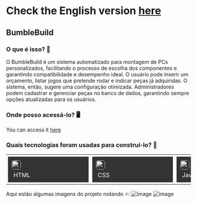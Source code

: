 # Check the English version <a href="README.md">here</a>

## BumbleBuild
    
### O que é isso? 🤔 
O BumbleBuild é um sistema automatizado para montagem de PCs personalizados, facilitando o processo de escolha dos componentes e garantindo compatibilidade e desempenho ideal. O usuário pode inserir um orçamento, listar jogos que pretende rodar e indicar peças já adquiridas. O sistema, então, sugere uma configuração otimizada. Administradores podem cadastrar e gerenciar peças no banco de dados, garantindo sempre opções atualizadas para os usuários.
    
### Onde posso acessá-lo? 🖥
You can access it <a href="https://www.bumblebuild.com.br/">here</a>
    
### Quais tecnologias foram usadas para construí-lo? 🚀 
<table><tr><td style="padding: 5px;">
        <div style="background-color: #333; width: 200px; height: 50px; padding: 10px;">
            <img src='https://cdn.jsdelivr.net/gh/devicons/devicon@latest/icons/html5/html5-original.svg' width="25" height="25" style="border-radius: 5px;">
            <p style="color: white; padding: 5px; margin: 0;">HTML</p>
        </div>
    </td><td style="padding: 5px;">
        <div style="background-color: #333; width: 200px; height: 50px; padding: 10px;">
            <img src='https://cdn.jsdelivr.net/gh/devicons/devicon@latest/icons/css3/css3-original.svg' width="25" height="25" style="border-radius: 5px;">
            <p style="color: white; padding: 5px; margin: 0;">CSS</p>
        </div>
    </td><td style="padding: 5px;">
        <div style="background-color: #333; width: 200px; height: 50px; padding: 10px;">
            <img src='https://cdn.jsdelivr.net/gh/devicons/devicon@latest/icons/javascript/javascript-original.svg' width="25" height="25" style="border-radius: 5px;">
            <p style="color: white; padding: 5px; margin: 0;">Javascript</p>
        </div>
    </td><td style="padding: 5px;">
        <div style="background-color: #333; width: 200px; height: 50px; padding: 10px;">
            <img src='https://cdn.jsdelivr.net/gh/devicons/devicon@latest/icons/react/react-original.svg' width="25" height="25" style="border-radius: 5px;">
            <p style="color: white; padding: 5px; margin: 0;">React</p>
        </div>
    </td><td style="padding: 5px;">
        <div style="background-color: #333; width: 200px; height: 50px; padding: 10px;">
            <img src='https://cdn.jsdelivr.net/gh/devicons/devicon@latest/icons/tailwindcss/tailwindcss-original-wordmark.svg' width="25" height="25" style="border-radius: 5px;">
            <p style="color: white; padding: 5px; margin: 0;">Tailwind</p>
        </div>
    </td><td style="padding: 5px;">
        <div style="background-color: #333; width: 200px; height: 50px; padding: 10px;">
            <img src='https://cdn.jsdelivr.net/gh/devicons/devicon@latest/icons/nodejs/nodejs-original.svg' width="25" height="25" style="border-radius: 5px;">
            <p style="color: white; padding: 5px; margin: 0;">Node.js</p>
        </div>
    </td><td style="padding: 5px;">
        <div style="background-color: #333; width: 200px; height: 50px; padding: 10px;">
            <img src='https://cdn.jsdelivr.net/gh/devicons/devicon@latest/icons/express/express-original.svg' width="25" height="25" style="border-radius: 5px;">
            <p style="color: white; padding: 5px; margin: 0;">Express.js</p>
        </div>
    </td><td style="padding: 5px;">
        <div style="background-color: #333; width: 200px; height: 50px; padding: 10px;">
            <img src='https://cdn.jsdelivr.net/gh/devicons/devicon@latest/icons/postgresql/postgresql-original.svg' width="25" height="25" style="border-radius: 5px;">
            <p style="color: white; padding: 5px; margin: 0;">PostgreSQL</p>
        </div>
    </td><td style="padding: 5px;">
        <div style="background-color: #333; width: 200px; height: 50px; padding: 10px;">
            <img src='https://cdn.jsdelivr.net/gh/devicons/devicon@latest/icons/docker/docker-original.svg' width="25" height="25" style="border-radius: 5px;">
            <p style="color: white; padding: 5px; margin: 0;">Docker</p>
        </div>
    </td></tr></table>

Aqui estão algumas imagens do projeto rodando ⚡️:
![image](https://github.com/user-attachments/assets/2c06bdf9-eefc-43e3-8054-f6db19399fa6)
![image](https://github.com/user-attachments/assets/4a97eff4-3e54-45fb-b3e8-299be10a4c01)
